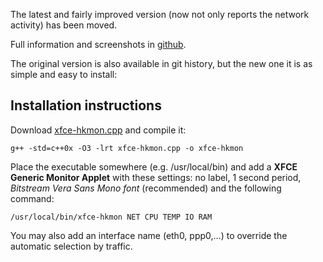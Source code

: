 The latest and fairly improved version (now not only reports the network activity) has been moved.

Full information and screenshots in [github](https://github.com/lightful/xfce-hkmon).

The original version is also available in git history, but the new one it is as simple and easy to install:

## Installation instructions

Download [xfce-hkmon.cpp](https://raw.githubusercontent.com/lightful/xfce-hkmon/master/xfce-hkmon.cpp) and compile it:

```
g++ -std=c++0x -O3 -lrt xfce-hkmon.cpp -o xfce-hkmon

```

Place the executable somewhere (e.g. /usr/local/bin) and add a **XFCE Generic Monitor Applet** with these settings: no label, 1 second period, _Bitstream Vera Sans Mono font_ (recommended) and the following command:

```
/usr/local/bin/xfce-hkmon NET CPU TEMP IO RAM

```

You may also add an interface name (eth0, ppp0,...) to override the automatic selection by traffic.